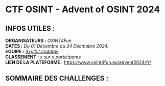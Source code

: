 # CTF OSINT - Advent of OSINT 2024

## INFOS UTILES :

**ORGANISATEURS :** *OSINT4Fun*  
**DATES :** *Du 01 Décembre au 24 Décmebre 2024.*  
**EQUIPE :** *[3xpl0it.sh4d0w](https://github.com/3xpl0it-sh4d0w)*  
**CLASSEMENT :** *x sur x participants*  
**LIEN DE LA PLATEFORME :** https://www.osint4fun.eu/advent2024/fr/

## SOMMAIRE DES CHALLENGES :
